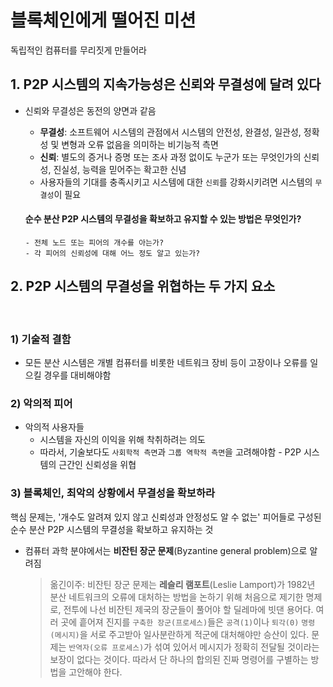 # 블록체인에게 떨어진 미션

독립적인 컴퓨터를 무리짓게 만들어라

## 1. P2P 시스템의 지속가능성은 신뢰와 무결성에 달려 있다

- 신뢰와 무결성은 동전의 양면과 같음

  - **무결성**: 소프트웨어 시스템의 관점에서 시스템의 안전성, 완결성, 일관성, 정확성 및 변형과 오류 없음을 의미하는 비기능적 측면
  - **신뢰**: 별도의 증거나 증명 또는 조사 과정 없이도 누군가 또는 무엇인가의 신뢰성, 진실성, 능력을 믿어주는 확고한 신념
  - 사용자들의 기대를 충족시키고 시스템에 대한 `신뢰`를 강화시키려면 시스템의 `무결성`이 필요

  #### 순수 분산 P2P 시스템의 무결성을 확보하고 유지할 수 있는 방법은 무엇인가?

  ```
  - 전체 노드 또는 피어의 개수를 아는가?
  - 각 피어의 신뢰성에 대해 어느 정도 알고 있는가?
  ```

## 2. P2P 시스템의 무결성을 위협하는 두 가지 요소

<br>

### 1) 기술적 결함

- 모든 분산 시스템은 개별 컴퓨터를 비롯한 네트워크 장비 등이 고장이나 오류를 일으킬 경우를 대비해야함
  <br>

### 2) 악의적 피어

- 악의적 사용자들
  - 시스템을 자신의 이익을 위해 착취하려는 의도
  - 따라서, 기술보다도 `사회학적 측면`과 `그룹 역학적 측면`을 고려해야함 - P2P 시스템의 근간인 신뢰성을 위협
    <br>

### 3) 블록체인, 최악의 상황에서 무결성을 확보하라

핵심 문제는, '개수도 알려져 있지 않고 신뢰성과 안정성도 알 수 없는' 피어들로 구성된 순수 분산 P2P 시스템의 무결성을 확보하고 유지하는 것

- 컴퓨터 과학 분야에서는 **비잔틴 장군 문제**(Byzantine general problem)으로 알려짐
  > 옮긴이주:
  > 비잔틴 장군 문제는 **레슬리 램포트**(Leslie Lamport)가 1982년 분산 네트워크의 오류에 대처하는 방법을 논하기 위해 처음으로 제기한 명제로, 전투에 나선 비잔틴 제국의 장군들이 풀어야 할 딜레마에 빗댄 용어다. 여러 곳에 흩어져 진지를 `구축한 장군(프로세스)`들은 `공격(1)`이나 `퇴각(0)` `명령(메시지)`을 서로 주고받아 일사분란하게 적군에 대처해야만 승산이 있다. 문제는 `반역자(오류 프로세스)`가 섞여 있어서 메시지가 정확히 전달될 것이라는 보장이 없다는 것이다. 따라서 단 하나의 합의된 진짜 명령어를 구별하는 방법을 고안해야 한다.
